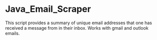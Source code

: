 # Java_Email_Scraper

This script provides a summary of unique email addresses that one has received a message from in their inbox. Works with gmail and outlook emails.
